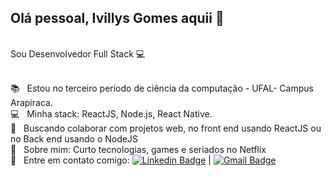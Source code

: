 ## Olá pessoal, Ivillys Gomes aquii 👋

<br/>Sou Desenvolvedor Full Stack :computer:<br/>

 <br/> :books: &nbsp; Estou no terceiro período de ciência da computação - UFAL- Campus Arapiraca. 
 <br/> :computer: &nbsp; Minha stack: ReactJS, Node.js, React Native.
 <br/> :purple_heart: &nbsp; Buscando colaborar com projetos web, no front end usando ReactJS ou no Back end usando o NodeJS
 <br/> 💬  &nbsp; Sobre mim: Curto tecnologias, games e seriados no Netflix
 <br/> :email: &nbsp; Entre em contato comigo: [![Linkedin Badge](https://img.shields.io/badge/-IvillysGomes-blue?style=flat-square&logo=Linkedin&logoColor=white&link=https://www.linkedin.com/in/ivillysg/)](https://www.linkedin.com/in/ivillysg/) 
| 
[![Gmail Badge](https://img.shields.io/badge/-ivillysgomes@gmail.com-c14438?style=flat-square&logo=Gmail&logoColor=white&link=mailto:ivillysgomes@gmail.com)](mailto:ivillysgomes@gmail.com)
